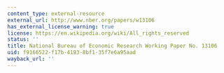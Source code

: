 ```yaml
---
content_type: external-resource
external_url: http://www.nber.org/papers/w13106
has_external_license_warning: true
license: https://en.wikipedia.org/wiki/All_rights_reserved
status: ''
title: National Bureau of Economic Research Working Paper No. 13106
uid: f9166522-f17b-4193-8bf1-35f7e6a95aad
wayback_url: ''
---
```


